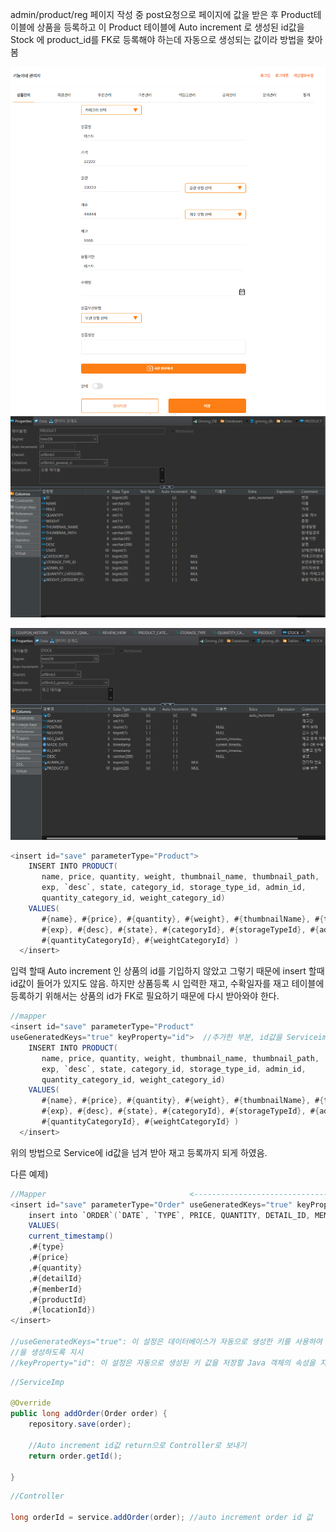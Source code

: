 
admin/product/reg 페이지 작성 중 post요청으로 페이지에 값을 받은 후 Product테이블에 상품을 등록하고 이 Product 테이블에 Auto increment 로 생성된 id값을 Stock 에 product_id를 FK로 등록해야 하는데 자동으로 생성되는 값이라 방법을 찾아 봄 

![스크린샷 2024-03-31 225145.png](<기농이네 prj/screenshot/스크린샷 2024-03-31 225145.png>)
![스크린샷 2024-03-31 225543.png](<기농이네 prj/screenshot/스크린샷 2024-03-31 225543.png>)

![스크린샷 2024-03-31 225602.png](<기농이네 prj/screenshot/스크린샷 2024-03-31 225602.png>)

```java
<insert id="save" parameterType="Product">  
    INSERT INTO PRODUCT(  
       name, price, quantity, weight, thumbnail_name, thumbnail_path,   
       exp, `desc`, state, category_id, storage_type_id, admin_id,   
       quantity_category_id, weight_category_id)   
    VALUES(  
       #{name}, #{price}, #{quantity}, #{weight}, #{thumbnailName}, #{thumbnailPath},  
       #{exp}, #{desc}, #{state}, #{categoryId}, #{storageTypeId}, #{adminId},  
       #{quantityCategoryId}, #{weightCategoryId} )  
  </insert>
```

입력 할때 Auto increment 인 상품의 id를 기입하지 않았고 그렇기 때문에 insert 할때 id값이 들어가 있지도 않음. 하지만 상품등록 시 입력한 재고, 수확일자를 재고 테이블에 등록하기 위해서는 상품의 id가 FK로 필요하기 때문에 다시 받아와야 한다.

```java
//mapper
<insert id="save" parameterType="Product" 
useGeneratedKeys="true" keyProperty="id">  //추가한 부분, id값을 Serviceimp로 보내줌  
    INSERT INTO PRODUCT(  
       name, price, quantity, weight, thumbnail_name, thumbnail_path,   
       exp, `desc`, state, category_id, storage_type_id, admin_id,   
       quantity_category_id, weight_category_id)   
    VALUES(  
       #{name}, #{price}, #{quantity}, #{weight}, #{thumbnailName}, #{thumbnailPath},  
       #{exp}, #{desc}, #{state}, #{categoryId}, #{storageTypeId}, #{adminId},  
       #{quantityCategoryId}, #{weightCategoryId} )  
  </insert>
```

위의 방법으로 Service에 id값을 넘겨 받아 재고 등록까지 되게 하였음.

다른 예제)
```java
//Mapper                                <--------------------------------------->
<insert id="save" parameterType="Order" useGeneratedKeys="true" keyProperty="id">
    insert into `ORDER`(`DATE`, `TYPE`, PRICE, QUANTITY, DETAIL_ID, MEMBER_ID, PRODUCT_ID, LOCATION_ID)  
    VALUES(  
    current_timestamp()  
    ,#{type}  
    ,#{price}  
    ,#{quantity}  
    ,#{detailId}  
    ,#{memberId}  
    ,#{productId}  
    ,#{locationId})  
</insert>

//useGeneratedKeys="true": 이 설정은 데이터베이스가 자동으로 생성한 키를 사용하여 키 값
//을 생성하도록 지시
//keyProperty="id": 이 설정은 자동으로 생성된 키 값을 저장할 Java 객체의 속성을 지정
```

```java
//ServiceImp

@Override  
public long addOrder(Order order) {  
    repository.save(order);  
  
    //Auto increment id값 return으로 Controller로 보내기  
    return order.getId();  
  
}
```

```java
//Controller

long orderId = service.addOrder(order); //auto increment order id 값

```
